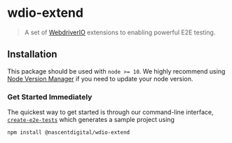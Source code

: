 # wdio-extend
> A set of [WebdriverIO](https://webdriver.io/) extensions to enabling powerful E2E testing.


## Installation

This package should be used with `node >= 10`.  We highly recommend using 
[Node Version Manager](https://github.com/nvm-sh/nvm) if you need to update your node version.


### Get Started Immediately

The quickest way to get started is through our command-line interface, 
[`create-e2e-tests`](https://github.com/nascentdigital/create-e2e-tests) which generates a sample 
project using 


```bash
npm install @nascentdigital/wdio-extend
```

